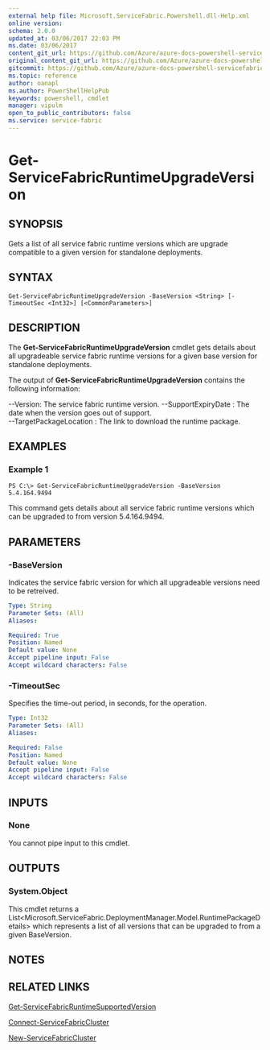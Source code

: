 ```yaml
---
external help file: Microsoft.ServiceFabric.Powershell.dll-Help.xml
online version:
schema: 2.0.0
updated_at: 03/06/2017 22:03 PM
ms.date: 03/06/2017
content_git_url: https://github.com/Azure/azure-docs-powershell-servicefabric/blob/master/Service-Fabric-cmdlets/ServiceFabric/vlatest/Get-ServiceFabricRuntimeUpgradeVersion.md
original_content_git_url: https://github.com/Azure/azure-docs-powershell-servicefabric/blob/master/Service-Fabric-cmdlets/ServiceFabric/vlatest/Get-ServiceFabricRuntimeUpgradeVersion.md
gitcommit: https://github.com/Azure/azure-docs-powershell-servicefabric/blob/f316a90f932ebcb7312c516e5fc173dc4b1bc762
ms.topic: reference
author: oanapl
ms.author: PowerShellHelpPub
keywords: powershell, cmdlet
manager: vipulm
open_to_public_contributors: false
ms.service: service-fabric
---
```


# Get-ServiceFabricRuntimeUpgradeVersion

## SYNOPSIS
Gets a list of all service fabric runtime versions which are upgrade compatible to a given version for standalone deployments.

## SYNTAX

```
Get-ServiceFabricRuntimeUpgradeVersion -BaseVersion <String> [-TimeoutSec <Int32>] [<CommonParameters>]
```

## DESCRIPTION
The **Get-ServiceFabricRuntimeUpgradeVersion** cmdlet gets details about all upgradeable service fabric runtime versions for a given base version for standalone deployments.

The output of **Get-ServiceFabricRuntimeUpgradeVersion** contains the following information:

--Version: The service fabric runtime version.
--SupportExpiryDate : The date when the version goes out of support.      
--TargetPackageLocation : The link to download the runtime package.

## EXAMPLES

### Example 1
```
PS C:\> Get-ServiceFabricRuntimeUpgradeVersion -BaseVersion 5.4.164.9494
```

This command gets details about all service fabric runtime versions which can be upgraded to from version 5.4.164.9494.

## PARAMETERS

### -BaseVersion
Indicates the service fabric version for which all upgradeable versions need to be retreived.

```yaml
Type: String
Parameter Sets: (All)
Aliases: 

Required: True
Position: Named
Default value: None
Accept pipeline input: False
Accept wildcard characters: False
```

### -TimeoutSec
Specifies the time-out period, in seconds, for the operation.

```yaml
Type: Int32
Parameter Sets: (All)
Aliases: 

Required: False
Position: Named
Default value: None
Accept pipeline input: False
Accept wildcard characters: False
```

## INPUTS

### None
You cannot pipe input to this cmdlet.

## OUTPUTS

### System.Object
This cmdlet returns a List<Microsoft.ServiceFabric.DeploymentManager.Model.RuntimePackageDetails> which represents a list of all versions that can be upgraded to from a given BaseVersion.

## NOTES

## RELATED LINKS

[Get-ServiceFabricRuntimeSupportedVersion](./Get-ServiceFabricRuntimeSupportedVersion.md)

[Connect-ServiceFabricCluster](./Connect-ServiceFabricCluster.md)

[New-ServiceFabricCluster](./New-ServiceFabricCluster.md)

